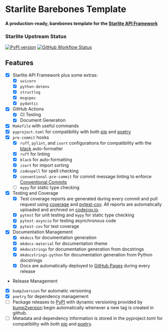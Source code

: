 # Starlite Barebones Template
#### A production-ready, barebones template for the [Starlite API Framework](https://github.com/starlite-api/starlite)

### Starlite Upstream Status
[![PyPI version](https://badge.fury.io/py/starlite.svg)](https://badge.fury.io/py/starlite)
[![GitHub Workflow Status](https://img.shields.io/github/actions/workflow/status/starlite-api/starlite/publish.yaml)](https://img.shields.io/github/actions/workflow/status/starlite-api/starlite/publish.yaml)

## Features

- [x] Starlite API Framework plus some extras:
  - [x] `uvicorn`
  - [x] `python-dotenv`
  - [x] `structlog`
  - [x] `msgspec`
  - [x] `pydantic`
- [x] GitHub Actions
  - [x] CI Testing
  - [x] Document Generation
- [x] `Makefile` with useful commands
- [x] `pyproject.toml` for compatibility with both [pip](https://pip.pypa.io/en/stable/) and [poetry](https://python-poetry.org/docs/)
- [x] `pre-commit` hooks
    - [x] `ruff`, `pylint`, and `isort` configurations for compatibility with the [black](https://black.readthedocs.io/en/stable/) auto-formatter
    - [x] `ruff` for linting
    - [x] `black` for auto-formatting
    - [x] `isort` for import sorting
    - [x] `codespell` for spell checking
    - [x] `conventional-pre-commit` for commit message linting to enforce [Conventional Commits](https://www.conventionalcommits.org/en/v1.0.0/)
    - [ ] `mypy` for static type checking
- [x] Testing and Coverage
  - [x] Test coverage reports are generated during every commit and pull request using [coverage](https://coverage.readthedocs.io/en/6.4.1/) and [pytest-cov](https://pytest-cov.readthedocs.io/en/latest/). All reports are automatically uploaded and archived on [codecov.io](https://about.codecov.io/).
  - [x] `pytest` for unit testing and `mypy` for static type checking
  - [x] `pytest-asyncio` for testing asynchronous code
  - [x] `pytest-cov` for test coverage
- [x] Documentation Management
  - [x] `mkdocs` for documentation generation
  - [x] `mkdocs-material` for documentation theme
  - [x] `mkdocstrings` for documentation generation from docstrings
  - [x] `mkdocstrings-python` for documentation generation from Python docstrings
  - [x] Docs are automatically deployed to [GitHub Pages](https://docs.github.com/en/pages) during every release
- Release Management
- [x] `bump2version` for automatic versioning
- [x] `poetry` for dependency management
- [ ] Package releases to [PyPI](https://pypi.org/) with dynamic versioning provided by [bump2version](https://github.com/c4urself/bump2version) begin automatically whenever a new tag is created in github.
- [ ] Metadata and dependency information is stored in the pyproject.toml for compatibility with both [pip](https://pip.pypa.io/en/stable/) and [poetry](https://python-poetry.org/docs/).
